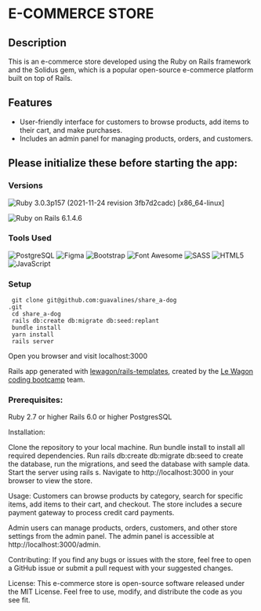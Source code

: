 # E-COMMERCE STORE

## Description
This is an e-commerce store developed using the Ruby on Rails framework and the Solidus gem, which is a popular open-source e-commerce platform built on top of Rails. 

## Features
- User-friendly interface for customers to browse products, add items to their cart, and make purchases. 
- Includes an admin panel for managing products, orders, and customers.

## Please initialize these before starting the app:

### Versions


![Ruby](https://img.shields.io/badge/Ruby-CC342D?style=for-the-badge&logo=ruby&logoColor=white) 3.0.3p157 (2021-11-24 revision 3fb7d2cadc) [x86_64-linux]

![Ruby on Rails](https://img.shields.io/badge/Ruby_on_Rails-CC0000?style=for-the-badge&logo=ruby-on-rails&logoColor=white) 6.1.4.6

### Tools Used

![PostgreSQL](https://img.shields.io/badge/PostgreSQL-316192?style=for-the-badge&logo=postgresql&logoColor=white)
![Figma](https://img.shields.io/badge/Figma-F24E1E?style=for-the-badge&logo=figma&logoColor=white)
![Bootstrap](https://img.shields.io/badge/Bootstrap-563D7C?style=for-the-badge&logo=bootstrap&logoColor=white)
![Font Awesome](https://img.shields.io/badge/Font_Awesome-339AF0?style=for-the-badge&logo=fontawesome&logoColor=white)
![SASS](https://img.shields.io/badge/Sass-CC6699?style=for-the-badge&logo=sass&logoColor=white)
![HTML5](https://img.shields.io/badge/HTML5-E34F26?style=for-the-badge&logo=html5&logoColor=white)
![JavaScript](https://img.shields.io/badge/JavaScript-323330?style=for-the-badge&logo=javascript&logoColor=F7DF1E)


### Setup

```
 git clone git@github.com:guavalines/share_a-dog
.git
 cd share_a-dog
 rails db:create db:migrate db:seed:replant
 bundle install
 yarn install
 rails server
```

Open you browser and visit localhost:3000














Rails app generated with [lewagon/rails-templates](https://github.com/lewagon/rails-templates), created by the [Le Wagon coding bootcamp](https://www.lewagon.com) team.






### Prerequisites:

Ruby 2.7 or higher
Rails 6.0 or higher
PostgresSQL

Installation:

Clone the repository to your local machine.
Run bundle install to install all required dependencies.
Run rails db:create db:migrate db:seed to create the database, run the migrations, and seed the database with sample data.
Start the server using rails s.
Navigate to http://localhost:3000 in your browser to view the store.

Usage:
Customers can browse products by category, search for specific items, add items to their cart, and checkout. The store includes a secure payment gateway to process credit card payments.

Admin users can manage products, orders, customers, and other store settings from the admin panel. The admin panel is accessible at http://localhost:3000/admin.

Contributing:
If you find any bugs or issues with the store, feel free to open a GitHub issue or submit a pull request with your suggested changes.

License:
This e-commerce store is open-source software released under the MIT License. Feel free to use, modify, and distribute the code as you see fit.
